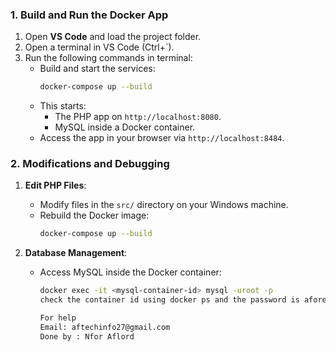### **1. Build and Run the Docker App**

1. Open **VS Code** and load the project folder.
2. Open a terminal in VS Code (Ctrl+`).
3. Run the following commands in terminal:
   - Build and start the services:
     ```bash
     docker-compose up --build
     ```
   - This starts:
     - The PHP app on `http://localhost:8080`.
     - MySQL inside a Docker container.
   - Access the app in your browser via `http://localhost:8484`.
  
   
### **2. Modifications and Debugging**

1. **Edit PHP Files**:
   - Modify files in the `src/` directory on your Windows machine.
   - Rebuild the Docker image:
     ```bash
     docker-compose up --build
     ```

2. **Database Management**:
   - Access MySQL inside the Docker container:
     ```bash
     docker exec -it <mysql-container-id> mysql -uroot -p
     check the container id using docker ps and the password is afore

     For help
     Email: aftechinfo27@gmail.com
     Done by : Nfor Aflord
